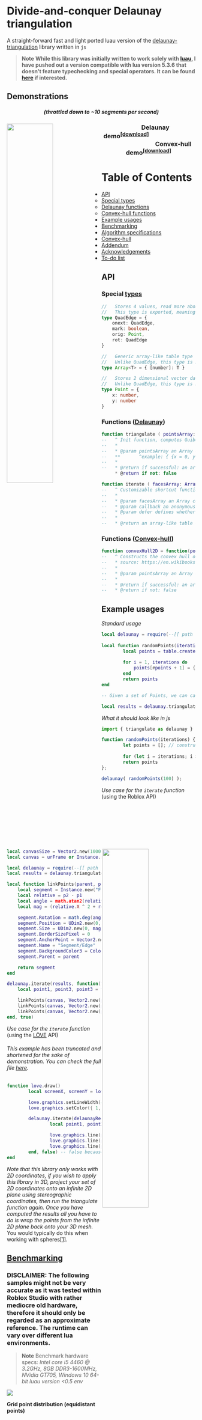 # Divide-and-conquer Delaunay triangulation

A straight-forward fast and light ported luau version of the [delaunay-triangulation](https://github.com/Bathlamos/delaunay-triangulation) library written in ``js``
> **Note**
> **While this library was initially written to work solely with [luau](https://luau-lang.org/), I have pushed out a version compatible with lua version 5.3.6
that doesn't feature typechecking and special operators. It can be found [here](./src/lua/Lua-Delaunay.lua) if interested.**

## Demonstrations
<h5 align="center">(throttled down to ~10 segments per second)</h5>

<div>
<img src="https://cdn.discordapp.com/attachments/735132698603159562/1058109329535930378/delaunaydemo.gif" align="left" width=49.5%>
</img>
<img src="https://cdn.discordapp.com/attachments/735132698603159562/1058101080753451089/convexhulldemo.gif" align="right" width=49.5%>
</img>
</div>
<div>
<h3 align="center">⠀⠀⠀Delaunay demo<sup><a href="https://github.com/proudCobolWriter/lua-ez-delaunay/releases/tag/Delaunay">[download]</a></sup>⠀⠀⠀⠀⠀⠀⠀⠀⠀⠀⠀⠀⠀⠀⠀⠀⠀⠀⠀⠀⠀Convex-hull demo<sup><a href="https://github.com/proudCobolWriter/lua-ez-delaunay/releases/tag/Convex-hull">[download]</a></sup>
</h3>
</div>

Table of Contents
=================

   * [API](#API)
      * [Special types](#special-types)
      * [Delaunay functions](#functions-delaunay)
      * [Convex-hull functions](#functions-convex-hull)
   * [Example usages](#example-usages)
   * [Benchmarking](#benchmarking)
   * [Algorithm specifications](#algorithm)
   * [Convex-hull](#convex-hull)
   * [Addendum](#addendum)
   * [Acknowledgements](#acknowledgements)
   * [To-do list](#to-do-list)

## API

### Special [types](./src/luau/Luau-TypeDefinitions.lua)
```ts
//   Stores 4 values, read more about QuadEdges here: http://www.cs.cmu.edu/afs/andrew/scs/cs/15-463/2001/pub/src/a2/quadedge.html
//   This type is exported, meaning you can access it by simply indexing it, ex: delaunay.QuadEdge
type QuadEdge = {
	onext: QuadEdge,
	mark: boolean,
	orig: Point,
	rot: QuadEdge
}

//   Generic array-like table type
//   Unlike QuadEdge, this type is not exported, meaning you have to access it by requiring Luau-TypeDefinitions.lua
type Array<T> = { [number]: T }

//   Stores 2 dimensional vector data in a dictionary (=hashtable) containing ["x"] and ["y"] keys
//   Unlike QuadEdge, this type is not exported, meaning you have to access it by requiring Luau-TypeDefinitions.lua
type Point = {
	x: number,
	y: number
}
```

### Functions ([Delaunay](./src/luau/Luau-Delaunay.lua#L461))

```lua
function triangulate ( pointsArray: Array<Point> ): Array<Point> | false
--	 ^ Init function, computes Guibas & Stolfi's divide-and-conquer algorithm
--	 *
--	 * @param pointsArray an Array containing Points
--	 ** 	  ^example: { {x = 0, y = 0}, {x = 1, y = 0}, {x = 0, y = 1}, {x = 1, y = 1}, {x = 0, y = 1}, {x = 1, y = 0} }
--	 *
--	 * @return if successful: an array-like table containing face data
	 * @return if not: false

function iterate ( facesArray: Array<Point>, callback: ( Array<Point> ) -> nil, defer: boolean ): Array<{ Array<Point>? }>
--	 ^ Customizable shortcut function that reads through data returned by function triangulate
--	 *
--	 * @param facesArray an Array containing Points
--	 * @param callback an anonymous function that gets called for every triangles processed, should always return void
--	 * @param defer defines whether or not we should make use of the built-in roblox ``task`` lib
--	 *
--	 * @return an array-like table containing (empty?) Arrays representing triangles (each containing 3 points)
```

### Functions ([Convex-hull](./src/luau/Luau-ConvexHull.lua#L75))

```lua
function convexHull2D = function(pointsArray: Array<Point>): Array<Point> | false
--	 ^ Constructs the convex hull of a set of 2-dimensional points
--	 * source: https://en.wikibooks.org/wiki/Algorithm_Implementation/Geometry/Convex_hull/Monotone_chain
--	 *
--	 * @param pointsArray an Array containing a set of Points
--	 *
--	 * @return if successful: an array-like table of the polygon boundaries (convex hull in other terms), also contains a set of Points
--	 * @return if not: false
```

## Example usages

*Standard usage*

```lua
local delaunay = require(--[[ path to the library ]])
   
local function randomPoints(iterations)
    	local points = table.create and table.create(iterations) or {}
    	
    	for i = 1, iterations do
    		points[#points + 1] = {x = math.random() * 1000, y = math.random() * 1000} -- append the point to the table
    	end
    	return points
end

-- Given a set of Points, we can call delaunay.triangulate and pass our set of 2D points

local results = delaunay.triangulate( randomPoints(100) ) -- should take roughly 0.01 second
```

*What it should look like in js*

```js
import { triangulate as delaunay } from '/example/library.js';

function randomPoints(iterations) {
    	let points = []; // construct array
   
    	for (let i = iterations; i > 0; i--) points.push({x: Math.random() * 1000, y: Math.random() * 1000});
    	return points
};

delaunay( randomPoints(100) );
```

*Use case for the ``iterate`` function* (using the Roblox API)
```lua
local canvasSize = Vector2.new(1000, 500)
local canvas = urFrame or Instance.new("Frame")

local delaunay = require(--[[ path to the library ]]))
local results = delaunay.triangulate( randomPoints(100) ) -- should take roughly 0.01 second

local function linkPoints(parent, p1, p2, thickness)
	local segment = Instance.new("Frame")
	local relative = p2 - p1
	local angle = math.atan2(relative.Y, relative.X)
	local mag = (relative.X ^ 2 + relative.Y ^ 2) ^ 0.5

	segment.Rotation = math.deg(angle)
	segment.Position = UDim2.new(0, p1.X + relative.X * 0.5, 0, p1.Y + relative.Y * 0.5)
	segment.Size = UDim2.new(0, mag, 0, thickness)
	segment.BorderSizePixel = 0
	segment.AnchorPoint = Vector2.new(0.5, 0.5)
	segment.Name = "Segment/Edge"
	segment.BackgroundColor3 = Color3.new(math.random(), math.random(), math.random())
	segment.Parent = parent

	return segment
end

delaunay.iterate(results, function(triangle) -- pass an anonymous function as callback
	local point1, point3, point3 = triangle[1], triangle[2], triangle[3]

	linkPoints(canvas, Vector2.new(point1.x, point1.y), Vector2.new(point2.x, point2.y), 3)
	linkPoints(canvas, Vector2.new(point2.x, point2.y), Vector2.new(point3.x, point3.y), 3)
	linkPoints(canvas, Vector2.new(point3.x, point3.y), Vector2.new(point1.x, point1.y), 3)
end, true)
```

*Use case for the ``iterate`` function* (using the [LÖVE](https://love2d.org/wiki/Main_Page) API)
###### This example has been truncated and shortened for the sake of demonstration. You can check the full file [here](./Love/LoveDelaunayDemo/main.lua#L39).
```lua
function love.draw()
        local screenX, screenY = love.graphics.getDimensions()

        love.graphics.setLineWidth(4)
        love.graphics.setColor({ 1, 1, 1 })

        delaunay.iterate(delaunayResults, function(triangle) -- pass an anonymous function as callback
                local point1, point2, point3 = unpack(triangle)

                love.graphics.line(point1.x, point1.y, point2.x, point2.y)
                love.graphics.line(point2.x, point2.y, point3.x, point3.y)
                love.graphics.line(point3.x, point3.y, point1.x, point1.y)
        end, false) -- false because we don't have access to the task Roblox library
end
```

*Note that this library only works with 2D coordinates, if you wish to apply this library in 3D, project your set of 2D coordinates onto an infinite 2D plane using stereographic coordinates, then run the triangulate function again. Once you have computed the results all you have to do is wrap the points from the infinite 2D plane back onto your 3D mesh.* You would typically do this when working with spheres[[1]](https://www.redblobgames.com/x/1842-delaunay-voronoi-sphere/).


## [Benchmarking](/tests/StarterPlayerScripts/LocalScript)

### DISCLAIMER: The following samples might not be very accurate as it was tested within Roblox Studio with rather mediocre old hardware, therefore it should only be regarded as an approximate reference. The runtime can vary over different lua environments.

> **Note**
> Benchmark hardware specs: *Intel core i5 4460 @ 3.2GHz, 8GB DDR3-1600MHz, NVidia GT705, Windows 10 64-bit luau version <0.5 env*

![](/tests/benchmarkGraph.png)

**Grid point distribution (equidistant points)**

AMOUNT OF POINTS | Execution time (S) in average (tested 100 times)
---------------- | -------------
100 points	 | 0.001480s
1 000 points	 | 0.020110s
25 000 points    | 0.554840s
50 000 points    | 0.999739s
75 000 points    | 1.751809s
150 000 points   | 3.061690s
350 000 points   | 7.195849s

**Uniform point distribution (random)**

AMOUNT OF POINTS | Execution time (S) in average (tested 100 times)
---------------- | -------------
100 points       | 0.009019s
1 000 points     | 0.050649s
25 000 points    | 0.124629s
50 000 points    | 0.278569s
75 000 points    | 13.02379s
150 000 points   | 30.23039s
350 000 points   | 79.38119s

**Multivariate normal distribution (multiple iterations)**

AMOUNT OF POINTS | Execution time (S) in average (tested 100 times)
---------------- | -------------
100 points       | 0.009569s
1 000 points     | 0.049230s
25 000 points    | 0.116719s
50 000 points    | 0.271659s
75 000 points    | 14.40540s
150 000 points   | 27.08019s
350 000 points   | 71.71020s

## Algorithm

This implementation is based on a traditional O(n * log n * n) Divide-and-conquer algorithm as described [there](https://github.com/Bathlamos/delaunay-triangulation) that is surprisingly doing the job with dense points set. The [QuadEdge data structure](http://www.cs.cmu.edu/afs/andrew/scs/cs/15-463/2001/pub/src/a2/quadedge.html) came in handy when manipulating points, whilst still greatly minizing the amount of metamethods invoked.

## Convex-hull

This library is provided with a Monotone-chain convex hull solver also available in both [lua](./src/lua/Lua-ConvexHull.lua) and [luau](./src/luau/Luau-ConvexHull.lua), which computes the convex hull of a given a set of 2-dimensional points.
The implementation follows the same logic and datastructure as the main file. [(wikipedia article)](https://en.wikibooks.org/wiki/Algorithm_Implementation/Geometry/Convex_hull/Monotone_chain)

## Addendum

If you plan on using this library for Roblox, please consider including the [TypeDefinitions](./src/luau/Luau-TypeDefinitions.lua) modulescript
as a child. If you think this is not convenient for you, you can always copy paste the type definitions from this modulescript and replace the existing references.

## Acknowledgements

[@Bathlamos](https://github.com/Bathlamos) for the [original library](https://github.com/Bathlamos/delaunay-triangulation)

[Another Delaunay lua implementation](https://github.com/Nolan-O/LuaDelaunayTriangulation) for some of the wording

Quad-Edge article : http://www.cs.cmu.edu/afs/andrew/scs/cs/15-463/2001/pub/src/a2/quadedge.html

### To-do list:

- [ ] Additional sanity checks
- [ ] Add Voronoi support
- [ ] Eventually implement a faster sorting algorithm for large arrays
